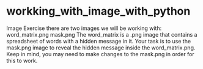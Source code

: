 # workking_with_image_with_python

Image Exercise
there are two images we will be working with:
word_matrix.png
mask.png
The word_matrix is a .png image that contains a spreadsheet of words with a hidden message in it.
Your task is to use the mask.png image to reveal the hidden message inside the word_matrix.png. Keep in mind, you may need to make changes to the mask.png in order for this to work.
